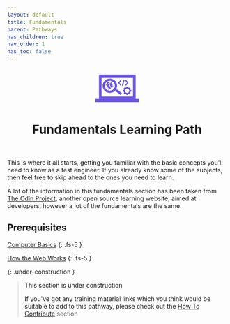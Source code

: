 ```yaml
---
layout: default
title: Fundamentals
parent: Pathways
has_children: true
nav_order: 1
has_toc: false
---
```


<p align="center" style="font-size:200%"><img src="/docs/assets/images/IconPathFundamentals.png" alt="Fundamentals learning path icon"></p>
<h1 align="center">Fundamentals Learning Path</h1>
<br>

This is where it all starts, getting you familiar with the basic concepts you'll need to know as a test engineer.
If you already know some of the subjects, then feel free to skip ahead to the ones you need to learn.

A lot of the information in this fundamentals section has been taken from [The Odin Project](https://www.theodinproject.com/paths/foundations/courses/foundations), another open source learning website, aimed at developers, however a lot of the fundamentals are the same.

## Prerequisites

<i class="fal fa-book-open"></i>  <a href="./computer_basics.html">Computer Basics<a/>
{: .fs-5 }

<i class="fal fa-book-open"></i>  <a href="./how-the-web-works.html">How the Web Works<a/>
{: .fs-5 }


{: .under-construction }
> This section is under construction
> 
> If you've got any training material links which you think would be suitable to add to this pathway, please check out the [How To Contribute](../../how-to-contribute.html) section
